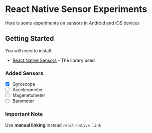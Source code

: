 # React Native Sensor Experiments

Here is some experiments on sensors in Android and iOS devices

## Getting Started

You will need to install 

* [React Native Sensors](https://react-native-sensors.github.io/docs/Installation.html) - The  library used 



### Added Sensors 

- [x] Gyroscope 
- [ ] Accelerometer
- [ ] Magenetometer
- [ ] Barometer

### Important Note

Use **manual linking** instead  `react-native link` 
